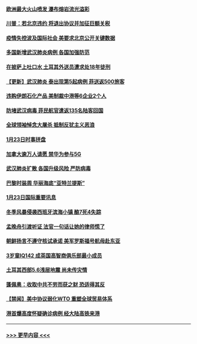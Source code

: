 #### [欧洲最大火山喷发 瀑布熔岩流光溢彩](../pages/prog202/a102760310.md?t=01250911) 
#### [川普：若北京违约 将退出协议并加征巨额关税](../pages/prog202/a102760250.md?t=01250911) 
#### [疫情失控波及国际社会 美要求北京公开关键数据](../pages/prog202/a102760245.md?t=01250911) 
#### [多国新增武汉肺炎病例 各国加强防范](../pages/prog202/a102760214.md?t=01250911) 
#### [在披萨上吐口水 土耳其外送员遭求处18年徒刑](../pages/prog202/a102759979.md?t=01250911) 
#### [【更新】武汉肺炎 泰出现第5起病例 菲送返500旅客](../pages/prog202/a102758911.md?t=01250911) 
#### [违购伊朗石化产品 美制裁中港等6企业2个人](../pages/prog202/a102759952.md?t=01250911) 
#### [防堵武汉病毒 菲民航官遣返135名陆客回国](../pages/prog202/a102759946.md?t=01250911) 
#### [全球领袖悼念大屠杀 抵制反犹主义恶浪](../pages/prog202/a102759678.md?t=01250911) 
#### [1月23日时事拼盘](../pages/prog202/a102759599.md?t=01250911) 
#### [加拿大逾万人请愿 禁华为参与5G](../pages/prog202/a102759553.md?t=01250911) 
#### [武汉肺炎扩散 各国升级风险 严防病毒](../pages/prog202/a102759400.md?t=01250911) 
#### [巴黎时装周 华丽海底“亚特兰提斯”](../pages/prog202/a102759217.md?t=01250911) 
#### [1月23日国际重要讯息](../pages/prog202/a102759199.md?t=01250911) 
#### [冬季风暴侵袭西班牙滨海小镇 酿7死4失踪](../pages/prog202/a102759119.md?t=01250911) 
#### [孟晚舟引渡听证 法官一句话让她的律师慌了](../pages/prog202/a102759060.md?t=01250911) 
#### [朝鲜扬言不遵守核试承诺 美军罗斯福号航母赴东亚](../pages/prog202/a102759001.md?t=01250911) 
#### [3岁童IQ142 成英国高智商俱乐部最小成员](../pages/prog202/a102758990.md?t=01250911) 
#### [土耳其西部5.6浅层地震 尚未传灾情](../pages/prog202/a102758903.md?t=01250911) 
#### [蓬佩奥：收取中共不劳而获之财 恐适得其反](../pages/prog202/a102758889.md?t=01250911) 
#### [【禁闻】美中协议弱化WTO 重塑全球贸易体系](../pages/prog202/a102758790.md?t=01250911) 
#### [港首爆高度怀疑确诊病例 经大陆高铁来港](../pages/prog202/a102758613.md?t=01250911) 

----
#### [ >>> 更早内容 <<< ](../indexes/prog202-earlier.md)
